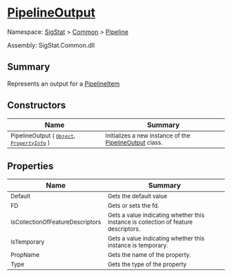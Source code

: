 # [PipelineOutput](./PipelineOutput.md)

Namespace: [SigStat]() > [Common](./../README.md) > [Pipeline](./README.md)

Assembly: SigStat.Common.dll

## Summary
Represents an output for a [PipelineItem](https://github.com/hargitomi97/sigstat/blob/master/docs/md/.md)

## Constructors

| Name | Summary | 
| --- | --- | 
| <sub>PipelineOutput ( [`Object`](https://docs.microsoft.com/en-us/dotnet/api/System.Object), [`PropertyInfo`](https://docs.microsoft.com/en-us/dotnet/api/System.Reflection.PropertyInfo) )</sub><div style="pointer-events:none; cursor:default; width=200;"></div>| <sub>Initializes a new instance of the [PipelineOutput](https://github.com/hargitomi97/sigstat/blob/master/docs/md/SigStat/Common/Pipeline/PipelineOutput.md) class.</sub>| <br>


## Properties

| Name | Summary | 
| --- | --- | 
| <sub>Default</sub><div style="pointer-events:none; cursor:default; width=200;"></div>| <sub>Gets the default value</sub>| <br>
| <sub>FD</sub><div style="pointer-events:none; cursor:default; width=200;"></div>| <sub>Gets or sets the fd.</sub>| <br>
| <sub>IsCollectionOfFeatureDescriptors</sub><div style="pointer-events:none; cursor:default; width=200;"></div>| <sub>Gets a value indicating whether this instance is collection of feature descriptors.</sub>| <br>
| <sub>IsTemporary</sub><div style="pointer-events:none; cursor:default; width=200;"></div>| <sub>Gets a value indicating whether this instance is temporary.</sub>| <br>
| <sub>PropName</sub><div style="pointer-events:none; cursor:default; width=200;"></div>| <sub>Gets the name of the property.</sub>| <br>
| <sub>Type</sub><div style="pointer-events:none; cursor:default; width=200;"></div>| <sub>Gets the type of the property</sub>| <br>


